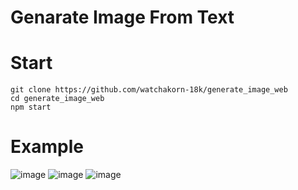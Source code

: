 # Genarate Image From Text



# Start
```
git clone https://github.com/watchakorn-18k/generate_image_web
cd generate_image_web
npm start
```

# Example

<div alignt="center">

![image](https://cdn.discordapp.com/attachments/585069498986397707/1110816643057205261/screenshot-1684909697130.jpeg)
![image](https://cdn.discordapp.com/attachments/585069498986397707/1110816643346595860/screenshot-1684909704219.jpeg)
![image](https://cdn.discordapp.com/attachments/585069498986397707/1110816643627626507/screenshot-1684909677103.jpeg)

</div>